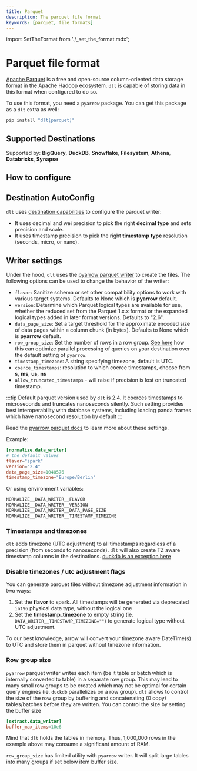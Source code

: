 ```yaml
---
title: Parquet
description: The parquet file format
keywords: [parquet, file formats]
---
```

import SetTheFormat from './_set_the_format.mdx';

# Parquet file format

[Apache Parquet](https://en.wikipedia.org/wiki/Apache_Parquet) is a free and open-source column-oriented data storage format in the Apache Hadoop ecosystem. `dlt` is capable of storing data in this format when configured to do so.

To use this format, you need a `pyarrow` package. You can get this package as a `dlt` extra as well:

```sh
pip install "dlt[parquet]"
```

## Supported Destinations

Supported by: **BigQuery**, **DuckDB**, **Snowflake**, **Filesystem**, **Athena**, **Databricks**, **Synapse**

## How to configure

<SetTheFormat file_type="parquet"/>

## Destination AutoConfig
`dlt` uses [destination capabilities](../../walkthroughs/create-new-destination.md#3-set-the-destination-capabilities) to configure the parquet writer:
* It uses decimal and wei precision to pick the right **decimal type** and sets precision and scale.
* It uses timestamp precision to pick the right **timestamp type** resolution (seconds, micro, or nano).

## Writer settings

Under the hood, `dlt` uses the [pyarrow parquet writer](https://arrow.apache.org/docs/python/generated/pyarrow.parquet.ParquetWriter.html) to create the files. The following options can be used to change the behavior of the writer:

- `flavor`: Sanitize schema or set other compatibility options to work with various target systems. Defaults to None which is **pyarrow** default.
- `version`: Determine which Parquet logical types are available for use, whether the reduced set from the Parquet 1.x.x format or the expanded logical types added in later format versions. Defaults to "2.6".
- `data_page_size`: Set a target threshold for the approximate encoded size of data pages within a column chunk (in bytes). Defaults to None which is **pyarrow** default.
- `row_group_size`: Set the number of rows in a row group. [See here](#row-group-size) how this can optimize parallel processing of queries on your destination over the default setting of `pyarrow`.
- `timestamp_timezone`: A string specifying timezone, default is UTC.
- `coerce_timestamps`: resolution to which coerce timestamps, choose from **s**, **ms**, **us**, **ns**
- `allow_truncated_timestamps` - will raise if precision is lost on truncated timestamp.

:::tip
Default parquet version used by `dlt` is 2.4. It coerces timestamps to microseconds and truncates nanoseconds silently. Such setting
provides best interoperability with database systems, including loading panda frames which have nanosecond resolution by default
:::

Read the [pyarrow parquet docs](https://arrow.apache.org/docs/python/generated/pyarrow.parquet.ParquetWriter.html) to learn more about these settings.

Example:

```toml
[normalize.data_writer]
# the default values
flavor="spark"
version="2.4"
data_page_size=1048576
timestamp_timezone="Europe/Berlin"
```

Or using environment variables:

```sh
NORMALIZE__DATA_WRITER__FLAVOR
NORMALIZE__DATA_WRITER__VERSION
NORMALIZE__DATA_WRITER__DATA_PAGE_SIZE
NORMALIZE__DATA_WRITER__TIMESTAMP_TIMEZONE
```

### Timestamps and timezones
`dlt` adds timezone (UTC adjustment) to all timestamps regardless of a precision (from seconds to nanoseconds). `dlt` will also create TZ aware timestamp columns in
the destinations. [duckdb is an exception here](../destinations/duckdb.md#supported-file-formats)

### Disable timezones / utc adjustment flags
You can generate parquet files without timezone adjustment information in two ways:
1. Set the **flavor** to spark. All timestamps will be generated via deprecated `int96` physical data type, without the logical one
2. Set the **timestamp_timezone** to empty string (ie. `DATA_WRITER__TIMESTAMP_TIMEZONE=""`) to generate logical type without UTC adjustment.

To our best knowledge, arrow will convert your timezone aware DateTime(s) to UTC and store them in parquet without timezone information.


### Row group size
`pyarrow` parquet writer writes each item (be it table or batch which is internally converted to table) in a separate row group. This may lead to many small row groups
to be created which may not be optimal for certain query engines (ie. `duckdb` parallelizes on a row group). `dlt` allows to control the size of the row group by
buffering and concatenating (0 copy) tables/batches before they are written. You can control the size by setting the buffer size
```toml
[extract.data_writer]
buffer_max_items=10e6
```
Mind that `dlt` holds the tables in memory. Thus, 1,000,000 rows in the example above may consume a significant amount of RAM.

`row_group_size` has limited utility with `pyarrow` writer. It will split large tables into many groups if set below item buffer size.
